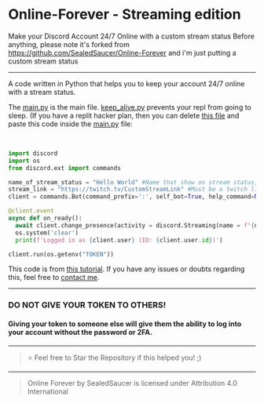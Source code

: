 # Online-Forever - Streaming edition
Make your Discord Account 24/7 Online with a custom stream status
Before anything, please note it's forked from https://github.com/SealedSaucer/Online-Forever and i'm just putting a custom stream status

----

A code written in Python that helps you to keep your account 24/7 online with a stream status.

The [main.py](https://github.com/SealedSaucer/Online-Forever/blob/main/main.py) is the main file. [keep_alive.py](https://github.com/SealedSaucer/Online-Forever/blob/main/keep_alive.py) prevents your repl from going to sleep. (If you have a replit hacker plan, then you can delete [this file](https://github.com/SealedSaucer/Online-Forever/blob/main/keep_alive.py) and paste this code inside the [main.py](https://github.com/SealedSaucer/Online-Forever/blob/main/main.py) file: 

</br>

```py
import discord
import os
from discord.ext import commands

name_of_stream_status = "Hello World" #Name that show on stream status, Ex : {username} streaming [...]
stream_link = "https://twitch.tv/CustomStreamLink" #Must be a twitch link only, nothing else will work 
client = commands.Bot(command_prefix=':', self_bot=True, help_command=None)

@client.event
async def on_ready():
  await client.change_presence(activity = discord.Streaming(name = f"{name_of_stream_status}", url = f"{stream_link}"))
  os.system('clear')
  print(f'Logged in as {client.user} (ID: {client.user.id})')

client.run(os.getenv("TOKEN"))
```

This code is from [this tutorial](https://youtu.be/yfgEbZAXMAQ). If you have any issues or doubts regarding this, feel free to [contact me](https://dsc.gg/phantom).

---

### DO NOT GIVE YOUR TOKEN TO OTHERS!

#### Giving your token to someone else will give them the ability to log into your account without the password or 2FA.

---

> ⭐ Feel free to Star the Repository if this helped you! ;)

----

> Online Forever by SealedSaucer is licensed under Attribution 4.0 International 
